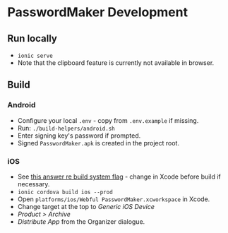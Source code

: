 # PasswordMaker Development

## Run locally

* `ionic serve`
* Note that the clipboard feature is currently not available in browser.

## Build

### Android

* Configure your local `.env` - copy from `.env.example` if missing.
* Run: `./build-helpers/android.sh`
* Enter signing key's password if prompted.
* Signed `PasswordMaker.apk` is created in the project root.

### iOS

* See [this answer re build system flag](https://stackoverflow.com/a/52432058/2803757) - change in Xcode before build if necessary.
* `ionic cordova build ios --prod`
* Open `platforms/ios/Webful PasswordMaker.xcworkspace` in Xcode.
* Change target at the top to _Generic iOS Device_
* _Product > Archive_
* _Distribute App_ from the Organizer dialogue.
